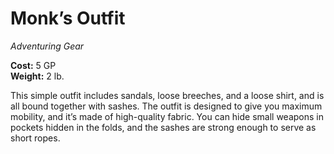 # Monk’s Outfit
*Adventuring Gear*

**Cost:** 5 GP  
**Weight:** 2 lb.

This simple outfit includes sandals, loose breeches, and a loose shirt, and is all bound together with sashes. The outfit is designed to give you maximum mobility, and it’s made of high-quality fabric. You can hide small weapons in pockets hidden in the folds, and the sashes are strong enough to serve as short ropes.